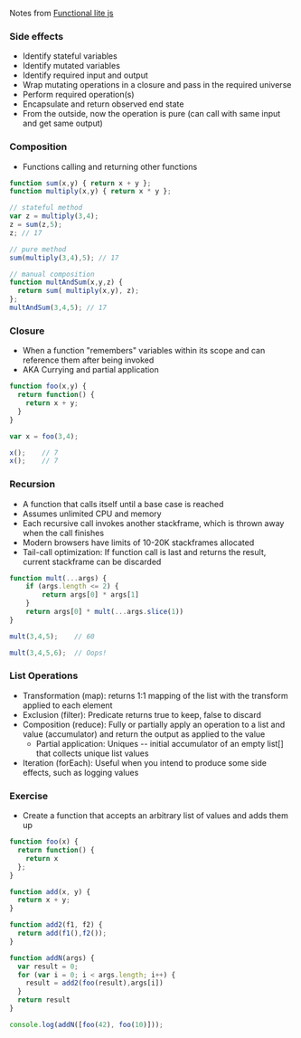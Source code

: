 Notes from [Functional lite js](https://frontendmasters.com/courses/functional-js-lite/#v=mpx9vosfmi)

### Side effects
- Identify stateful variables
- Identify mutated variables
- Identify required input and output
- Wrap mutating operations in a closure and pass in the required universe
- Perform required operation(s)
- Encapsulate and return observed end state
- From the outside, now the operation is pure (can call with same input and get same output)

### Composition
- Functions calling and returning other functions
```javascript
function sum(x,y) { return x + y };
function multiply(x,y) { return x * y };

// stateful method
var z = multiply(3,4);
z = sum(z,5);
z; // 17

// pure method
sum(multiply(3,4),5); // 17

// manual composition
function multAndSum(x,y,z) {
  return sum( multiply(x,y), z);
};
multAndSum(3,4,5); // 17
```

### Closure
- When a function "remembers" variables within its scope and can reference them after being invoked
- AKA Currying and partial application
```javascript
function foo(x,y) {
  return function() {
    return x + y;
  }
}

var x = foo(3,4);

x();	// 7
x();	// 7
```

### Recursion
- A function that calls itself until a base case is reached
- Assumes unlimited CPU and memory
- Each recursive call invokes another stackframe, which is thrown away when the call finishes
- Modern browsers have limits of 10-20K stackframes allocated
- Tail-call optimization: If function call is last and returns the result, current stackframe can be discarded
```javascript
function mult(...args) {
	if (args.length <= 2) {
		return args[0] * args[1]
	}
	return args[0] * mult(...args.slice(1))
}

mult(3,4,5);	// 60

mult(3,4,5,6);	// Oops!
```

### List Operations
- Transformation (map): returns 1:1 mapping of the list with the transform applied to each element
- Exclusion (filter): Predicate returns true to keep, false to discard
- Composition (reduce): Fully or partially apply an operation to a list and value (accumulator) and return the output as applied to the value
  - Partial application: Uniques -- initial accumulator of an empty list[] that collects unique list values
- Iteration (forEach): Useful when you intend to produce some side effects, such as logging values

### Exercise

- Create a function that accepts an arbitrary list of values and adds them up
```javascript
function foo(x) {
  return function() {
    return x
  };
}

function add(x, y) {
  return x + y;
}

function add2(f1, f2) {
  return add(f1(),f2());
}

function addN(args) {
  var result = 0;
  for (var i = 0; i < args.length; i++) {
    result = add2(foo(result),args[i])
  }
  return result
}

console.log(addN([foo(42), foo(10)]));
```
